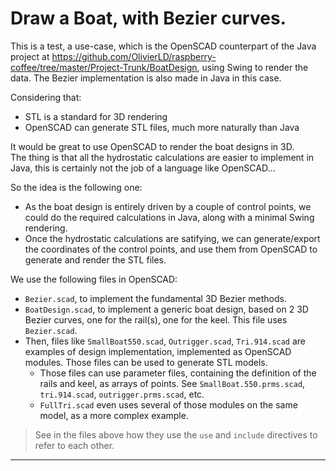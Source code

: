# Draw a Boat, with Bezier curves.
This is a test, a use-case, which is the OpenSCAD counterpart of the Java project at <https://github.com/OlivierLD/raspberry-coffee/tree/master/Project-Trunk/BoatDesign>, using Swing to render the data.
The Bezier implementation is also made in Java in this case.

Considering that:
- STL is a standard for 3D rendering
- OpenSCAD can generate STL files, much more naturally than Java

It would be great to use OpenSCAD to render the boat designs in 3D.  
The thing is that all the hydrostatic calculations are easier to implement in Java, this is certainly not the job of a language like OpenSCAD...

So the idea is the following one:
- As the boat design is entirely driven by a couple of control points, we could do the required calculations in Java, along with a minimal Swing rendering.
- Once the hydrostatic calculations are satifying, we can generate/export the coordinates of the control points, and use them from OpenSCAD to generate and render the STL files.

We use the following files in OpenSCAD:
- `Bezier.scad`, to implement the fundamental 3D Bezier methods.
- `BoatDesign.scad`, to implement a generic boat design, based on 2 3D Bezier curves, one for the rail(s), one for the keel. This file uses `Bezier.scad`.
- Then, files like `SmallBoat550.scad`, `Outrigger.scad`, `Tri.914.scad` are examples of design implementation, implemented as OpenSCAD modules. Those files can be used to generate STL models.
    - Those files can use parameter files, containing the definition of the rails and keel, as arrays of points. See `SmallBoat.550.prms.scad`, `tri.914.scad`, `outrigger.prms.scad`, etc.
    - `FullTri.scad` even uses several of those modules on the same model, as a more complex example.

> See in the files above how they use the `use` and `include` directives to refer to each other.

---
